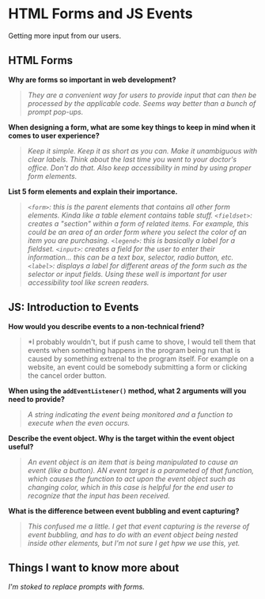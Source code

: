 # HTML Forms and JS Events

Getting more input from our users.

## HTML Forms

**Why are forms so important in web development?**

>*They are a convenient way for users to provide input that can then be processed by the applicable code. Seems way better than a bunch of prompt pop-ups.*

**When designing a form, what are some key things to keep in mind when it comes to user experience?**

>*Keep it simple. Keep it as short as you can. Make it unambiguous with clear labels. Think about the last time you went to your doctor's office. Don't do that. Also keep accessibility in mind by using proper form elements.*

**List 5 form elements and explain their importance.**

>*`<form>`: this is the parent elements that contains all other form elements. Kinda like a table element contains table stuff.  `<fieldset>`: creates a "section" within a form of related items. For example, this could be an area of an order form where you select the color of an item you are purchasing. `<legend>`: this is basically a label for a fieldset. `<input>`: creates a field for the user to enter their information... this can be a text box, selector, radio button, etc. `<label>`: displays a label for different areas of the form such as the selector or input fields. Using these well is important for user accessibility tool like screen readers.*

## JS: Introduction to Events

**How would you describe events to a non-technical friend?**

>*I probably wouldn't, but if push came to shove, I would tell them that events when something happens in the program being run that is caused by something extrenal to the program itself. For example on a website, an event could be somebody submitting a form or clicking the cancel order button.

**When using the `addEventListener()` method, what 2 arguments will you need to provide?**

>*A string indicating the event being monitored and a function to execute when the even occurs.*

**Describe the event object. Why is the target within the event object useful?**

>*An event object is an item that is being manipulated to cause an event (like a button). AN event target is a parameted of that function, which causes the function to act upon the event object such as changing color, which in this case is helpful for the end user to recognize that the input has been received.*

**What is the difference between event bubbling and event capturing?**

>*This confused me a little. I get that event capturing is the reverse of event bubbling, and has to do with an event object being nested inside other elements, but I'm not sure I get hpw we use this, yet.*

## Things I want to know more about

*I'm stoked to replace prompts with forms.*
